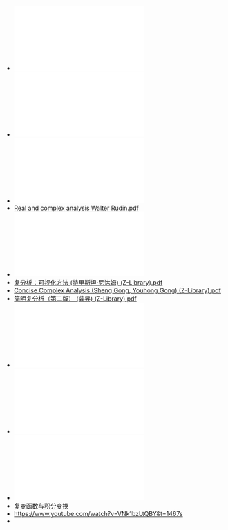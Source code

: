 - ![复变函数及其应用 翻译版 原书第9版 詹姆斯·沃德·布朗.pdf](../assets/复变函数及其应用_翻译版_原书第9版_詹姆斯·沃德·布朗_1680973281777_0.pdf)
- ![Complex Variables and Applications James Brown, Ruel Churchill.pdf](../assets/Complex_Variables_and_Applications_James_Brown,_Ruel_Churchill_1680973385602_0.pdf)
- ![实分析与复分析 鲁丁 Walter Rudin.pdf](../assets/实分析与复分析_鲁丁_Walter_Rudin_1680973478454_0.pdf)
- [Real and complex analysis Walter Rudin.pdf](../assets/Real_and_complex_analysis_Walter_Rudin_1680973505031_0.pdf)
- ![Visual Complex Analysis (Tristan Needham) (Z-Library).pdf](../assets/Visual_Complex_Analysis_(Tristan_Needham)_(Z-Library)_1687629538796_0.pdf)
- [复分析：可视化方法 (特里斯坦·尼达姆) (Z-Library).pdf](../assets/复分析：可视化方法_(特里斯坦·尼达姆)_(Z-Library)_1687630360180_0.pdf)
- [Concise Complex Analysis (Sheng Gong, Youhong Gong) (Z-Library).pdf](../assets/Concise_Complex_Analysis_(Sheng_Gong,_Youhong_Gong)_(Z-Library)_1687629546541_0.pdf)
- [简明复分析（第二版） (龚昇) (Z-Library).pdf](../assets/简明复分析（第二版）_(龚昇)_(Z-Library)_1687633529475_0.pdf)
- ![Complex Analysis (Kunihiko Kodaira) (Z-Library).pdf](../assets/Complex_Analysis_(Kunihiko_Kodaira)_(Z-Library)_1687630126206_0.pdf)
- ![复分析 (Elias M.Stein Rami Shakarchi) (Z-Library).pdf](../assets/复分析_(Elias_M.Stein_Rami_Shakarchi)_(Z-Library)_1687630392748_0.pdf)
- ![(1.1.1)--1.1复数及其表示课件.pdf](../assets/(1.1.1)--1.1复数及其表示课件_1680975083623_0.pdf)
- [复变函数与积分变换](../assets/复变函数与积分变换_第5版_李红_1680973193423_0.pdf)
- https://www.youtube.com/watch?v=VNk1bzLtQBY&t=1467s
-